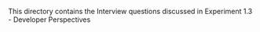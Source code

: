 This directory contains the Interview questions discussed in Experiment 1.3 - Developer Perspectives
